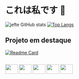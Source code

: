 <h1 title="este sou eu">これは私です 👋</h1>
<div>

  ![jefte GitHub stats](https://github-readme-stats.vercel.app/api?username=jeftepaula&show_icons=true&theme=tokyonight)
  [![Top Langs](https://github-readme-stats.vercel.app/api/top-langs/?username=jeftepaula)](https://github.com/anuraghazra/github-readme-stats)
  <h2>Projeto em destaque</h2>

</div>

[![Readme Card](https://github-readme-stats.vercel.app/api/pin/?username=jeftepaula&repo=Orcamento-project)](https://jeftepaula.github.io/Orcamento-project)


##
<div>
  <img height="30" width="40" src="https://cdn.jsdelivr.net/gh/devicons/devicon/icons/html5/html5-original.svg" />
  <img height="30" width="40" src="https://cdn.jsdelivr.net/gh/devicons/devicon/icons/css3/css3-original.svg" />
  <img height="30" width="40" src="https://cdn.jsdelivr.net/gh/devicons/devicon/icons/javascript/javascript-original.svg" />
  <img height="30" width="40" src="https://cdn.jsdelivr.net/gh/devicons/devicon/icons/cplusplus/cplusplus-original.svg" />
  <img height="30" width="40" src="https://cdn.jsdelivr.net/gh/devicons/devicon/icons/git/git-original.svg" />
</div>
